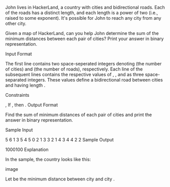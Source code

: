 John lives in HackerLand, a country with  cities and  bidirectional roads. Each of the roads has a distinct length, and each length is a power of two (i.e.,  raised to some exponent). It's possible for John to reach any city from any other city.

Given a map of HackerLand, can you help John determine the sum of the minimum distances between each pair of cities? Print your answer in binary representation.

Input Format

The first line contains two space-seperated integers denoting  (the number of cities) and  (the number of roads), respectively.
Each line  of the  subsequent lines contains the respective values of , , and  as three space-separated integers. These values define a bidirectional road between cities  and  having length .

Constraints

, 
If , then .
Output Format

Find the sum of minimum distances of each pair of cities and print the answer in binary representation.

Sample Input

5 6
1 3 5
4 5 0
2 1 3
3 2 1
4 3 4
4 2 2
Sample Output

1000100
Explanation

In the sample, the country looks like this:

image

Let  be the minimum distance between city  and city .













